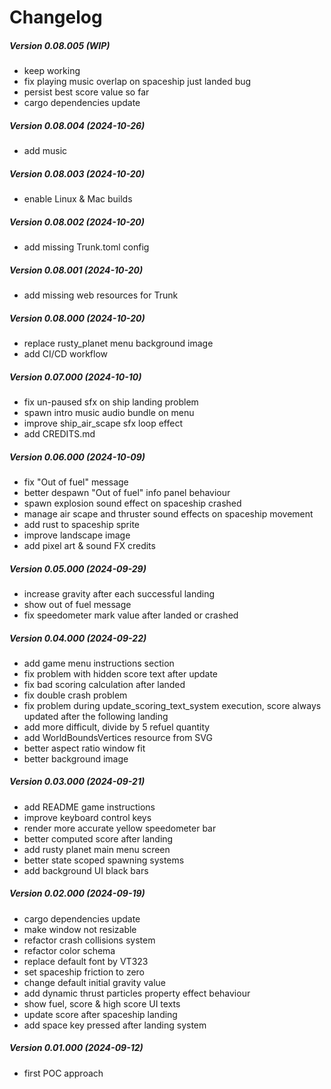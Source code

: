 Changelog
=========

##### Version 0.08.005 (WIP)

* keep working
* fix playing music overlap on spaceship just landed bug
* persist best score value so far
* cargo dependencies update

##### Version 0.08.004 (2024-10-26)

* add music

##### Version 0.08.003 (2024-10-20)

* enable Linux & Mac builds

##### Version 0.08.002 (2024-10-20)

* add missing Trunk.toml config

##### Version 0.08.001 (2024-10-20)

* add missing web resources for Trunk

##### Version 0.08.000 (2024-10-20)

* replace rusty_planet menu background image
* add CI/CD workflow

##### Version 0.07.000 (2024-10-10)

* fix un-paused sfx on ship landing problem
* spawn intro music audio bundle on menu
* improve ship_air_scape sfx loop effect
* add CREDITS.md

##### Version 0.06.000 (2024-10-09)

* fix "Out of fuel" message
* better despawn "Out of fuel" info panel behaviour
* spawn explosion sound effect on spaceship crashed
* manage air scape and thruster sound effects on spaceship movement
* add rust to spaceship sprite
* improve landscape image
* add pixel art & sound FX credits

##### Version 0.05.000 (2024-09-29)

* increase gravity after each successful landing
* show out of fuel message
* fix speedometer mark value after landed or crashed

##### Version 0.04.000 (2024-09-22)

* add game menu instructions section
* fix problem with hidden score text after update
* fix bad scoring calculation after landed
* fix double crash problem
* fix problem during update_scoring_text_system execution, score always updated after the following landing
* add more difficult, divide by 5 refuel quantity
* add WorldBoundsVertices resource from SVG
* better aspect ratio window fit
* better background image

##### Version 0.03.000 (2024-09-21)

* add README game instructions
* improve keyboard control keys
* render more accurate yellow speedometer bar
* better computed score after landing
* add rusty planet main menu screen
* better state scoped spawning systems
* add background UI black bars

##### Version 0.02.000 (2024-09-19)

* cargo dependencies update
* make window not resizable
* refactor crash collisions system
* refactor color schema
* replace default font by VT323
* set spaceship friction to zero
* change default initial gravity value
* add dynamic thrust particles property effect behaviour
* show fuel, score & high score UI texts
* update score after spaceship landing
* add space key pressed after landing system

##### Version 0.01.000 (2024-09-12)

* first POC approach
